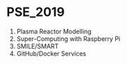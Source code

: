 # PSE_2019

1. Plasma Reactor Modelling
2. Super-Computing with Raspberry Pi
3. SMILE/SMART
4. GitHub/Docker Services
